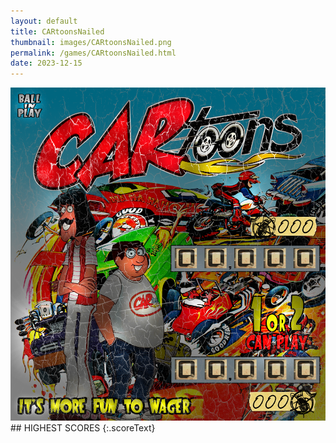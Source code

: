 ```yaml
---
layout: default
title: CARtoonsNailed
thumbnail: images/CARtoonsNailed.png
permalink: /games/CARtoonsNailed.html
date: 2023-12-15
---
```


<img src="../images/CARtoonsNailed.png" class="gameThumbnail img-fluid mx-auto align-middle">
## HIGHEST SCORES
{:.scoreText}

